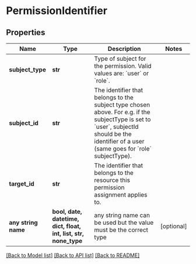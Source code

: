 # PermissionIdentifier


## Properties
Name | Type | Description | Notes
------------ | ------------- | ------------- | -------------
**subject_type** | **str** | Type of subject for the permission. Valid values are: &#x60;user&#x60; or &#x60;role&#x60;. | 
**subject_id** | **str** | The identifier that belongs to the subject type chosen above. For e.g. if the subjectType is set to &#x60;user&#x60;, subjectId should be the identifier of a user (same goes for &#x60;role&#x60; subjectType). | 
**target_id** | **str** | The identifier that belongs to the resource this permission assignment applies to. | 
**any string name** | **bool, date, datetime, dict, float, int, list, str, none_type** | any string name can be used but the value must be the correct type | [optional]

[[Back to Model list]](../README.md#documentation-for-models) [[Back to API list]](../README.md#documentation-for-api-endpoints) [[Back to README]](../README.md)


